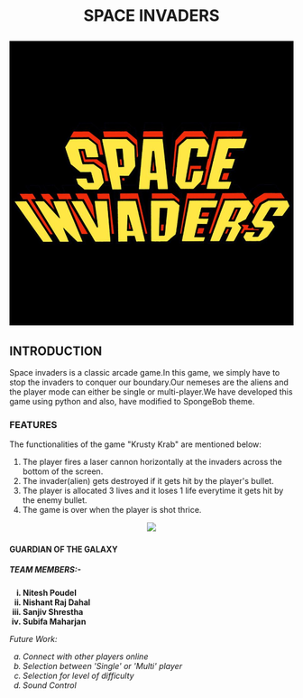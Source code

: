 <strong> <h1><p align="center"> SPACE INVADERS </h1></strong>
<p align = "center"><img src="https://github.com/nishantdahal7/Space_Invaders_Project/blob/master/Space%20Invaders%20Logo.jpg" >
  <br>
<h2>INTRODUCTION</h2>
Space invaders is a classic arcade game.In this game, we simply have to stop the invaders to conquer our boundary.Our nemeses are the aliens and the player mode can either be single or multi-player.We have developed this game using python and also, have modified to SpongeBob theme.
<h3>FEATURES</h3>
The functionalities of the game "Krusty Krab" are mentioned below:
<ol>    
  <li> The player fires a laser cannon horizontally at the invaders across the bottom of the screen.
    <li> The invader(alien) gets destroyed if it gets hit by the player's bullet.
      <li> The player is allocated 3 lives and it loses 1 life everytime it gets hit by the enemy bullet.
        <li> The game is over when the player is shot thrice.
         </ol>

  <p align = "center"><img src="https://media1.giphy.com/media/xULW8ivHYtd7emdIR2/giphy.gif?cid=ecf05e47mks0wy11wdx5ik34oikrvoqzukoiw2nf4m4fx6rc&rid=giphy.gif&ct=g" width="600">  
 <strong><h4> GUARDIAN OF THE GALAXY </h4>
 <h5> TEAM MEMBERS:-</h5>
    <ol type = i start=1>
    <li>Nitesh Poudel<br>
    <li>Nishant Raj Dahal<br>
    <li>Sanjiv Shrestha<br>
    <li>Subifa Maharjan
    </ol></strong>
<i>Future Work:
  <ol type= a start=1>
    <li>Connect with other players online
    <li>Selection between 'Single' or 'Multi' player
    <li>Selection for level of difficulty
    <li>Sound Control
    </ol></i>
